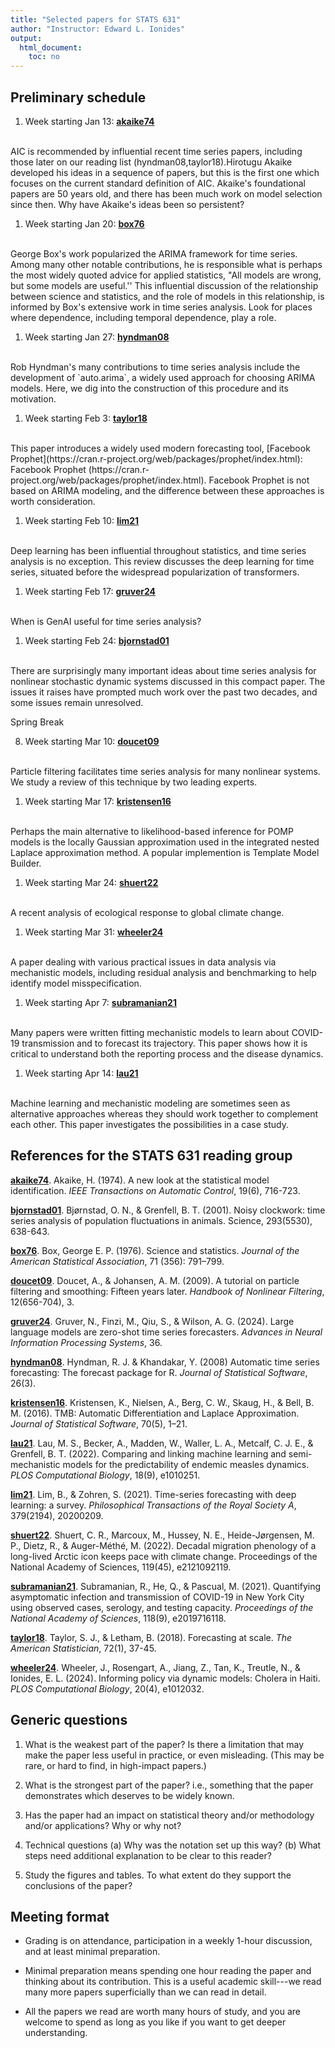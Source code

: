 ```yaml
---
title: "Selected papers for STATS 631"
author: "Instructor: Edward L. Ionides"
output:
  html_document:
    toc: no
---
```


## Preliminary schedule

1. Week starting Jan 13: [__akaike74__](https://doi.org/10.1109/TAC.1974.1100705)
<br>
AIC is recommended by influential recent time series papers, including those later on our reading list (hyndman08,taylor18).Hirotugu Akaike developed his ideas in a sequence of papers, but this is the first one which focuses on the current standard definition of AIC. Akaike's foundational papers are 50 years old, and there has been much work on model selection since then. Why have  Akaike's ideas been so persistent?  

1. Week starting Jan 20: [__box76__](https://doi.org/10.1080/01621459.1976.10480949)
<br>
George Box's work popularized the ARIMA framework for time series. Among many other notable contributions, he is responsible what is perhaps the most widely quoted advice for applied statistics, "All models are wrong, but some models are useful.'' This influential discussion of the relationship between science and statistics, and the role of models in this relationship, is informed by Box's extensive work in time series analysis. Look for places where dependence, including temporal dependence, play a role.

1. Week starting Jan 27: [__hyndman08__](https://doi.org/10.18637/jss.v027.i03)
<br>
Rob Hyndman's many contributions to time series analysis include the development of `auto.arima`, a widely used approach for choosing ARIMA models. Here, we dig into the construction of this procedure and its motivation.

1. Week starting Feb 3: [__taylor18__](https://doi.org/10.1080/00031305.2017.1380080)
<br>
This paper introduces a widely used modern forecasting tool, [Facebook Prophet](https://cran.r-project.org/web/packages/prophet/index.html): Facebook Prophet (https://cran.r-project.org/web/packages/prophet/index.html). Facebook Prophet is not based on ARIMA modeling, and the difference between these approaches is worth consideration.

1. Week starting Feb 10: [__lim21__](https://doi.org/10.1098/rsta.2020.0209)
<br>
Deep learning has been influential throughout statistics, and time series analysis is no exception. This review discusses the deep learning for time series, situated before the widespread popularization of transformers.

1. Week starting Feb 17: [__gruver24__](https://proceedings.neurips.cc/paper_files/paper/2023/file/3eb7ca52e8207697361b2c0fb3926511-Paper-Conference.pdf)
<br>
When is GenAI useful for time series analysis? 

1. Week starting Feb 24: [__bjornstad01__](https://doi.org/10.1126/science.1062226)
<br>
There are surprisingly many important ideas about time series analysis for nonlinear stochastic dynamic systems discussed in this compact paper. The issues it raises have prompted much work over the past two decades, and some issues remain unresolved.

Spring Break

8. Week starting Mar 10: [__doucet09__](http://www.warwick.ac.uk/fac/sci/statistics/staff/academic-research/johansen/publications/dj11.pdf)
<br>
Particle filtering facilitates time series analysis for many nonlinear systems. We study a review of this technique by two leading experts.  

1. Week starting Mar 17: [__kristensen16__](https://doi.org/10.18637/jss.v070.i05)
<br>
Perhaps the main alternative to likelihood-based inference for POMP models is the locally Gaussian approximation used in the integrated nested Laplace approximation method. A popular implemention is Template Model Builder. 

1. Week starting Mar 24: [__shuert22__](https://doi.org/10.1073/pnas.2121092119)
<br>
A recent analysis of ecological response to global climate change.

1. Week starting Mar 31: [__wheeler24__](https://doi.org/10.1371/journal.pcbi.1012032)
<br>
A paper dealing with various practical issues in data analysis via mechanistic models, including residual analysis and benchmarking to help identify model misspecification.

1. Week starting Apr 7: [__subramanian21__](https://doi.org/10.1073/pnas.2019716118)
<br>
Many papers were written fitting mechanistic models to learn about COVID-19 transmission and to forecast its trajectory. This paper shows how it is critical to understand both the reporting process and the disease dynamics.

1. Week starting Apr 14: [__lau21__](https://doi.org/10.1371/journal.pcbi.1010251)
<br>
Machine learning and mechanistic modeling are sometimes seen as alternative approaches whereas they should work together to complement each other. This paper investigates the possibilities in a case study.

## References for the STATS 631 reading group

[__akaike74__](https://doi.org/10.1109/TAC.1974.1100705).
Akaike, H. (1974). A new look at the statistical model identification. _IEEE Transactions on Automatic Control_, 19(6), 716-723. 

[__bjornstad01__](https://doi.org/10.1126/science.1062226).
Bjørnstad, O. N., & Grenfell, B. T. (2001). Noisy clockwork: time series analysis of population fluctuations in animals. Science, 293(5530), 638-643. 

[__box76__](https://doi.org/10.1080/01621459.1976.10480949).
Box, George E. P. (1976). Science and statistics. _Journal of the American Statistical Association_, 71 (356): 791–799.

[__doucet09__](http://www.warwick.ac.uk/fac/sci/statistics/staff/academic-research/johansen/publications/dj11.pdf).
Doucet, A., & Johansen, A. M. (2009). A tutorial on particle filtering and smoothing: Fifteen years later. _Handbook of Nonlinear Filtering_, 12(656-704), 3. 

[__gruver24__](https://proceedings.neurips.cc/paper_files/paper/2023/file/3eb7ca52e8207697361b2c0fb3926511-Paper-Conference.pdf).
Gruver, N., Finzi, M., Qiu, S., & Wilson, A. G. (2024). Large language models are zero-shot time series forecasters. _Advances in Neural Information Processing Systems_, 36.

[__hyndman08__](https://doi.org/10.18637/jss.v027.i03).
Hyndman, R. J. & Khandakar, Y. (2008) Automatic time series forecasting: The forecast package for R. _Journal of Statistical Software_, 26(3).  

[__kristensen16__](https://doi.org/10.18637/jss.v070.i05).
 Kristensen, K., Nielsen, A., Berg, C. W., Skaug, H., & Bell, B. M. (2016). TMB: Automatic Differentiation and Laplace Approximation. _Journal of Statistical Software_, 70(5), 1–21. 

[__lau21__](https://doi.org/10.1371/journal.pcbi.1010251).
Lau, M. S., Becker, A., Madden, W., Waller, L. A., Metcalf, C. J. E., & Grenfell, B. T. (2022). Comparing and linking machine learning and semi-mechanistic models for the predictability of endemic measles dynamics. _PLOS Computational Biology_, 18(9), e1010251. 

[__lim21__](https://doi.org/10.1098/rsta.2020.0209).
Lim, B., & Zohren, S. (2021). Time-series forecasting with deep learning: a survey. _Philosophical Transactions of the Royal Society A_, 379(2194), 20200209. 

[__shuert22__](https://doi.org/10.1073/pnas.2121092119).
Shuert, C. R., Marcoux, M., Hussey, N. E., Heide-Jørgensen, M. P., Dietz, R., & Auger-Méthé, M. (2022). Decadal migration phenology of a long-lived Arctic icon keeps pace with climate change. Proceedings of the National Academy of Sciences, 119(45), e2121092119.

[__subramanian21__](https://doi.org/10.1073/pnas.2019716118).
Subramanian, R., He, Q., & Pascual, M. (2021). Quantifying asymptomatic infection and transmission of COVID-19 in New York City using observed cases, serology, and testing capacity. _Proceedings of the National Academy of Sciences_, 118(9), e2019716118.

[__taylor18__](https://doi.org/10.1080/00031305.2017.1380080).
Taylor, S. J., & Letham, B. (2018). Forecasting at scale. _The American Statistician_, 72(1), 37-45. 

[__wheeler24__](https://doi.org/10.1371/journal.pcbi.1012032).
Wheeler, J., Rosengart, A., Jiang, Z., Tan, K., Treutle, N., & Ionides, E. L. (2024). Informing policy via dynamic models: Cholera in Haiti. _PLOS Computational Biology_, 20(4), e1012032. 


## Generic questions

1. What is the weakest part of the paper? Is there a limitation that may make the paper less useful in practice, or even misleading. (This may be rare, or hard to find, in high-impact papers.)

2. What is the strongest part of the paper? i.e., something that the paper demonstrates which deserves to be widely known.

3. Has the paper had an impact on statistical theory and/or methodology and/or applications? Why or why not?

4. Technical questions
    (a) Why was the notation set up this way?
    (b) What steps need additional explanation to be clear to this reader?

5. Study the figures and tables. To what extent do they support the conclusions of the paper?
    
## Meeting format

* Grading is on attendance, participation in a weekly 1-hour discussion, and at least minimal preparation.

* Minimal preparation means spending one hour reading the paper and thinking about its contribution. This is a useful academic skill---we read many more papers superficially than we can read in detail.

* All the papers we read are worth many hours of study, and you are welcome to spend as long as you like if you want to get deeper understanding.





